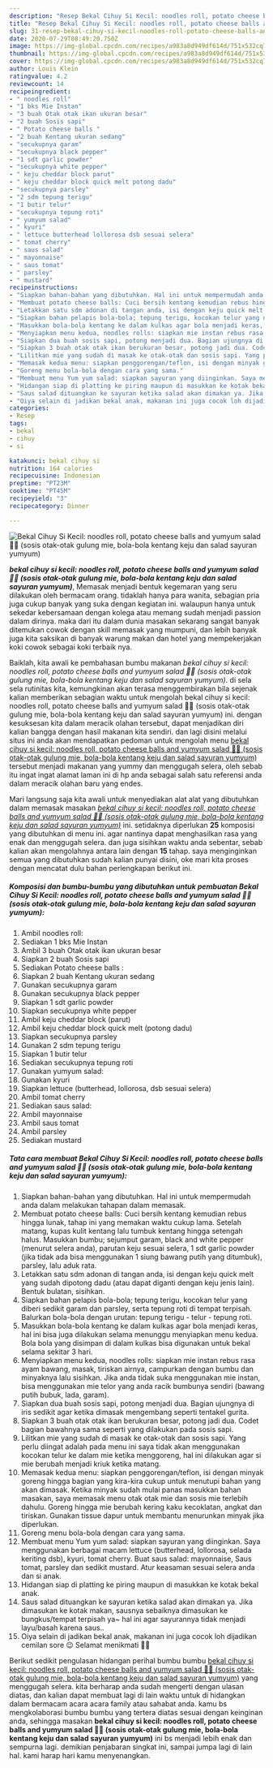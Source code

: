 ```yaml
---
description: "Resep Bekal Cihuy Si Kecil: noodles roll, potato cheese balls and yumyum salad 👦👧 (sosis otak-otak gulung mie, bola-bola kentang keju dan salad sayuran yumyum), Enak"
title: "Resep Bekal Cihuy Si Kecil: noodles roll, potato cheese balls and yumyum salad 👦👧 (sosis otak-otak gulung mie, bola-bola kentang keju dan salad sayuran yumyum), Enak"
slug: 31-resep-bekal-cihuy-si-kecil-noodles-roll-potato-cheese-balls-and-yumyum-salad-sosis-otak-otak-gulung-mie-bola-bola-kentang-keju-dan-salad-sayuran-yumyum-enak
date: 2020-07-29T08:49:20.750Z
image: https://img-global.cpcdn.com/recipes/a983a8d949df614d/751x532cq70/bekal-cihuy-si-kecil-noodles-roll-potato-cheese-balls-and-yumyum-salad-👦👧-sosis-otak-otak-gulung-foto-resep-utama.jpg
thumbnail: https://img-global.cpcdn.com/recipes/a983a8d949df614d/751x532cq70/bekal-cihuy-si-kecil-noodles-roll-potato-cheese-balls-and-yumyum-salad-👦👧-sosis-otak-otak-gulung-foto-resep-utama.jpg
cover: https://img-global.cpcdn.com/recipes/a983a8d949df614d/751x532cq70/bekal-cihuy-si-kecil-noodles-roll-potato-cheese-balls-and-yumyum-salad-👦👧-sosis-otak-otak-gulung-foto-resep-utama.jpg
author: Louis Klein
ratingvalue: 4.2
reviewcount: 14
recipeingredient:
- " noodles roll"
- "1 bks Mie Instan"
- "3 buah Otak otak ikan ukuran besar"
- "2 buah Sosis sapi"
- " Potato cheese balls "
- "2 buah Kentang ukuran sedang"
- "secukupnya garam"
- "secukupnya black pepper"
- "1 sdt garlic powder"
- "secukupnya white pepper"
- " keju cheddar block parut"
- " keju cheddar block quick melt potong dadu"
- "secukupnya parsley"
- "2 sdm tepung terigu"
- "1 butir telur"
- "secukupnya tepung roti"
- " yumyum salad"
- " kyuri"
- " lettuce butterhead lollorosa dsb sesuai selera"
- " tomat cherry"
- " saus salad"
- " mayonnaise"
- " saus tomat"
- " parsley"
- " mustard"
recipeinstructions:
- "Siapkan bahan-bahan yang dibutuhkan. Hal ini untuk mempermudah anda dalam melakukan tahapan dalam memasak."
- "Membuat potato cheese balls: Cuci bersih kentang kemudian rebus hingga lunak, tahap ini yang memakan waktu cukup lama. Setelah matang, kupas kulit kentang lalu tumbuk kentang hingga setengah halus. Masukkan bumbu; sejumput garam, black and white pepper (menurut selera anda), parutan keju sesuai selera, 1 sdt garlic powder (jika tidak ada bisa menggunakan 1 siung bawang putih yang ditumbuk), parsley, lalu aduk rata."
- "Letakkan satu sdm adonan di tangan anda, isi dengan keju quick melt yang sudah dipotong dadu (atau dapat diganti dengan keju jenis lain). Bentuk bulatan, sisihkan."
- "Siapkan bahan pelapis bola-bola; tepung terigu, kocokan telur yang diberi sedikit garam dan parsley, serta tepung roti di tempat terpisah. Balurkan bola-bola dengan urutan: tepung terigu - telur - tepung roti."
- "Masukkan bola-bola kentang ke dalam kulkas agar bola menjadi keras, hal ini bisa juga dilakukan selama menunggu menyiapkan menu kedua. Bola bola yang disimpan di dalam kulkas bisa digunakan untuk bekal selama sekitar 3 hari."
- "Menyiapkan menu kedua, noodles rolls: siapkan mie instan rebus rasa ayam bawang, masak, tiriskan airnya, campurkan dengan bumbu dan minyaknya lalu sisihkan. Jika anda tidak suka menggunakan mie instan, bisa menggunakan mie telor yang anda racik bumbunya sendiri (bawang putih bubuk, lada, garam)."
- "Siapkan dua buah sosis sapi, potong menjadi dua. Bagian ujungnya di iris sedikit agar ketika dimasak mengembang seperti tentakel gurita."
- "Siapkan 3 buah otak otak ikan berukuran besar, potong jadi dua. Codet bagian bawahnya sama seperti yang dilakukan pada sosis sapi."
- "Lilitkan mie yang sudah di masak ke otak-otak dan sosis sapi. Yang perlu diingat adalah pada menu ini saya tidak akan menggunakan kocokan telur ke dalam mie ketika menggoreng, hal ini dilakukan agar si mie berubah menjadi kriuk ketika matang."
- "Memasak kedua menu: siapkan penggorengan/teflon, isi dengan minyak goreng hingga bagian yang kira-kira cukup untuk menutupi bahan yang akan dimasak. Ketika minyak sudah mulai panas masukkan bahan masakan, saya memasak menu otak otak mie dan sosis mie terlebih dahulu. Goreng hingga mie berubah kering kaku kecoklatan, angkat dan tiriskan. Gunakan tissue dapur untuk membantu menurunkan minyak jika diperlukan."
- "Goreng menu bola-bola dengan cara yang sama."
- "Membuat menu Yum yum salad: siapkan sayuran yang diinginkan. Saya menggunakan berbagai macam lettuce (butterhead, lollorosa, selada keriting dsb), kyuri, tomat cherry. Buat saus salad: mayonnaise, Saus tomat, parsley dan sedikit mustard. Atur keasaman sesuai selera anda dan si anak."
- "Hidangan siap di platting ke piring maupun di masukkan ke kotak bekal anak."
- "Saus salad dituangkan ke sayuran ketika salad akan dimakan ya. Jika dimasukan ke kotak makan, sausnya sebaiknya dimasukan ke bungkus/tempat terpisah ya~ hal ini agar sayurannya tidak menjadi layu/basah karena saus.."
- "Oiya selain di jadikan bekal anak, makanan ini juga cocok loh dijadikan cemilan sore 😉 Selamat menikmati 👦👧"
categories:
- Resep
tags:
- bekal
- cihuy
- si

katakunci: bekal cihuy si 
nutrition: 164 calories
recipecuisine: Indonesian
preptime: "PT23M"
cooktime: "PT45M"
recipeyield: "3"
recipecategory: Dinner

---
```



![Bekal Cihuy Si Kecil: noodles roll, potato cheese balls and yumyum salad 👦👧 (sosis otak-otak gulung mie, bola-bola kentang keju dan salad sayuran yumyum)](https://img-global.cpcdn.com/recipes/a983a8d949df614d/751x532cq70/bekal-cihuy-si-kecil-noodles-roll-potato-cheese-balls-and-yumyum-salad-👦👧-sosis-otak-otak-gulung-foto-resep-utama.jpg)

<b><i>bekal cihuy si kecil: noodles roll, potato cheese balls and yumyum salad 👦👧 (sosis otak-otak gulung mie, bola-bola kentang keju dan salad sayuran yumyum)</i></b>, Memasak menjadi bentuk kegemaran yang seru dilakukan oleh bermacam orang. tidaklah hanya para wanita, sebagian pria juga cukup banyak yang suka dengan kegiatan ini. walaupun hanya untuk sekedar kebersamaan dengan kolega atau memang sudah menjadi passion dalam dirinya. maka dari itu dalam dunia masakan sekarang sangat banyak ditemukan cowok dengan skill memasak yang mumpuni, dan lebih banyak juga kita saksikan di banyak warung makan dan hotel yang mempekerjakan koki cowok sebagai koki terbaik nya.

Baiklah, kita awali ke pembahasan bumbu makanan <i>bekal cihuy si kecil: noodles roll, potato cheese balls and yumyum salad 👦👧 (sosis otak-otak gulung mie, bola-bola kentang keju dan salad sayuran yumyum)</i>. di sela sela rutinitas kita, kemungkinan akan terasa menggembirakan bila sejenak kalian memberikan sebagian waktu untuk mengolah bekal cihuy si kecil: noodles roll, potato cheese balls and yumyum salad 👦👧 (sosis otak-otak gulung mie, bola-bola kentang keju dan salad sayuran yumyum) ini. dengan kesuksesan kita dalam meracik olahan tersebut, dapat menjadikan diri kalian bangga dengan hasil makanan kita sendiri. dan lagi disini melalui situs ini anda akan mendapatkan pedoman untuk mengolah menu <u>bekal cihuy si kecil: noodles roll, potato cheese balls and yumyum salad 👦👧 (sosis otak-otak gulung mie, bola-bola kentang keju dan salad sayuran yumyum)</u> tersebut menjadi makanan yang yummy dan menggugah selera, oleh sebab itu ingat ingat alamat laman ini di hp anda sebagai salah satu referensi anda dalam meracik olahan baru yang endes.




Mari langsung saja kita awali untuk menyediakan alat alat yang dibutuhkan dalam memasak masakan <u><i>bekal cihuy si kecil: noodles roll, potato cheese balls and yumyum salad 👦👧 (sosis otak-otak gulung mie, bola-bola kentang keju dan salad sayuran yumyum)</i></u> ini. setidaknya diperlukan <b>25</b> komposisi yang dibutuhkan di menu ini. agar nantinya dapat menghasilkan rasa yang enak dan menggugah selera. dan juga sisihkan waktu anda sebentar, sebab kalian akan mengolahnya antara lain dengan <b>15</b> tahap. saya menginginkan semua yang dibutuhkan sudah kalian punyai disini, oke mari kita proses dengan mencatat dulu bahan perlengkapan berikut ini.

<!--inarticleads1-->

##### Komposisi dan bumbu-bumbu yang dibutuhkan untuk pembuatan Bekal Cihuy Si Kecil: noodles roll, potato cheese balls and yumyum salad 👦👧 (sosis otak-otak gulung mie, bola-bola kentang keju dan salad sayuran yumyum):

1. Ambil  noodles roll:
1. Sediakan 1 bks Mie Instan
1. Ambil 3 buah Otak otak ikan ukuran besar
1. Siapkan 2 buah Sosis sapi
1. Sediakan  Potato cheese balls :
1. Siapkan 2 buah Kentang ukuran sedang
1. Gunakan secukupnya garam
1. Gunakan secukupnya black pepper
1. Siapkan 1 sdt garlic powder
1. Siapkan secukupnya white pepper
1. Ambil  keju cheddar block (parut)
1. Ambil  keju cheddar block quick melt (potong dadu)
1. Siapkan secukupnya parsley
1. Gunakan 2 sdm tepung terigu
1. Siapkan 1 butir telur
1. Sediakan secukupnya tepung roti
1. Gunakan  yumyum salad:
1. Gunakan  kyuri
1. Siapkan  lettuce (butterhead, lollorosa, dsb sesuai selera)
1. Ambil  tomat cherry
1. Sediakan  saus salad:
1. Ambil  mayonnaise
1. Ambil  saus tomat
1. Ambil  parsley
1. Sediakan  mustard




<!--inarticleads2-->

##### Tata cara membuat Bekal Cihuy Si Kecil: noodles roll, potato cheese balls and yumyum salad 👦👧 (sosis otak-otak gulung mie, bola-bola kentang keju dan salad sayuran yumyum):

1. Siapkan bahan-bahan yang dibutuhkan. Hal ini untuk mempermudah anda dalam melakukan tahapan dalam memasak.
1. Membuat potato cheese balls: Cuci bersih kentang kemudian rebus hingga lunak, tahap ini yang memakan waktu cukup lama. Setelah matang, kupas kulit kentang lalu tumbuk kentang hingga setengah halus. Masukkan bumbu; sejumput garam, black and white pepper (menurut selera anda), parutan keju sesuai selera, 1 sdt garlic powder (jika tidak ada bisa menggunakan 1 siung bawang putih yang ditumbuk), parsley, lalu aduk rata.
1. Letakkan satu sdm adonan di tangan anda, isi dengan keju quick melt yang sudah dipotong dadu (atau dapat diganti dengan keju jenis lain). Bentuk bulatan, sisihkan.
1. Siapkan bahan pelapis bola-bola; tepung terigu, kocokan telur yang diberi sedikit garam dan parsley, serta tepung roti di tempat terpisah. Balurkan bola-bola dengan urutan: tepung terigu - telur - tepung roti.
1. Masukkan bola-bola kentang ke dalam kulkas agar bola menjadi keras, hal ini bisa juga dilakukan selama menunggu menyiapkan menu kedua. Bola bola yang disimpan di dalam kulkas bisa digunakan untuk bekal selama sekitar 3 hari.
1. Menyiapkan menu kedua, noodles rolls: siapkan mie instan rebus rasa ayam bawang, masak, tiriskan airnya, campurkan dengan bumbu dan minyaknya lalu sisihkan. Jika anda tidak suka menggunakan mie instan, bisa menggunakan mie telor yang anda racik bumbunya sendiri (bawang putih bubuk, lada, garam).
1. Siapkan dua buah sosis sapi, potong menjadi dua. Bagian ujungnya di iris sedikit agar ketika dimasak mengembang seperti tentakel gurita.
1. Siapkan 3 buah otak otak ikan berukuran besar, potong jadi dua. Codet bagian bawahnya sama seperti yang dilakukan pada sosis sapi.
1. Lilitkan mie yang sudah di masak ke otak-otak dan sosis sapi. Yang perlu diingat adalah pada menu ini saya tidak akan menggunakan kocokan telur ke dalam mie ketika menggoreng, hal ini dilakukan agar si mie berubah menjadi kriuk ketika matang.
1. Memasak kedua menu: siapkan penggorengan/teflon, isi dengan minyak goreng hingga bagian yang kira-kira cukup untuk menutupi bahan yang akan dimasak. Ketika minyak sudah mulai panas masukkan bahan masakan, saya memasak menu otak otak mie dan sosis mie terlebih dahulu. Goreng hingga mie berubah kering kaku kecoklatan, angkat dan tiriskan. Gunakan tissue dapur untuk membantu menurunkan minyak jika diperlukan.
1. Goreng menu bola-bola dengan cara yang sama.
1. Membuat menu Yum yum salad: siapkan sayuran yang diinginkan. Saya menggunakan berbagai macam lettuce (butterhead, lollorosa, selada keriting dsb), kyuri, tomat cherry. Buat saus salad: mayonnaise, Saus tomat, parsley dan sedikit mustard. Atur keasaman sesuai selera anda dan si anak.
1. Hidangan siap di platting ke piring maupun di masukkan ke kotak bekal anak.
1. Saus salad dituangkan ke sayuran ketika salad akan dimakan ya. Jika dimasukan ke kotak makan, sausnya sebaiknya dimasukan ke bungkus/tempat terpisah ya~ hal ini agar sayurannya tidak menjadi layu/basah karena saus..
1. Oiya selain di jadikan bekal anak, makanan ini juga cocok loh dijadikan cemilan sore 😉 Selamat menikmati 👦👧




Berikut sedikit pengulasan hidangan perihal bumbu bumbu <u>bekal cihuy si kecil: noodles roll, potato cheese balls and yumyum salad 👦👧 (sosis otak-otak gulung mie, bola-bola kentang keju dan salad sayuran yumyum)</u> yang menggugah selera. kita berharap anda sudah mengerti dengan ulasan diatas, dan kalian dapat membuat lagi di lain waktu untuk di hidangkan dalam bermacam acara acara family atau sahabat anda. kamu bs mengkolaborasi bumbu bumbu yang tertera diatas sesuai dengan keinginan anda, sehingga masakan <b>bekal cihuy si kecil: noodles roll, potato cheese balls and yumyum salad 👦👧 (sosis otak-otak gulung mie, bola-bola kentang keju dan salad sayuran yumyum)</b> ini bs menjadi lebih enak dan sempurna lagi. demikian penjabaran singkat ini, sampai jumpa lagi di lain hal. kami harap hari kamu menyenangkan.
